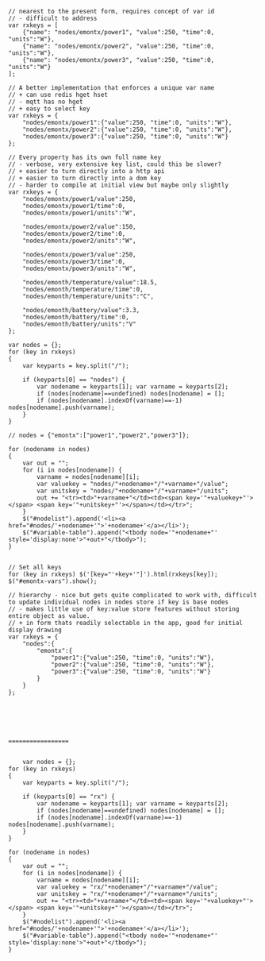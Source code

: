     // nearest to the present form, requires concept of var id
    // - difficult to address
    var rxkeys = [
        {"name": "nodes/emontx/power1", "value":250, "time":0, "units":"W"},
        {"name": "nodes/emontx/power2", "value":250, "time":0, "units":"W"},
        {"name": "nodes/emontx/power3", "value":250, "time":0, "units":"W"}
    ];
    
    // A better implementation that enforces a unique var name
    // + can use redis hget hset
    // - mqtt has no hget
    // + easy to select key
    var rxkeys = {
        "nodes/emontx/power1":{"value":250, "time":0, "units":"W"},
        "nodes/emontx/power2":{"value":250, "time":0, "units":"W"},
        "nodes/emontx/power3":{"value":250, "time":0, "units":"W"}
    };
    
    // Every property has its own full name key
    // - verbose, very extensive key list, could this be slower?
    // + easier to turn directly into a http api
    // + easier to turn directly into a dom key
    // - harder to compile at initial view but maybe only slightly
    var rxkeys = {
        "nodes/emontx/power1/value":250,
        "nodes/emontx/power1/time":0,
        "nodes/emontx/power1/units":"W",
        
        "nodes/emontx/power2/value":150,
        "nodes/emontx/power2/time":0,
        "nodes/emontx/power2/units":"W",
        
        "nodes/emontx/power3/value":250,
        "nodes/emontx/power3/time":0,
        "nodes/emontx/power3/units":"W",
        
        "nodes/emonth/temperature/value":18.5,
        "nodes/emonth/temperature/time":0,
        "nodes/emonth/temperature/units":"C",
        
        "nodes/emonth/battery/value":3.3,
        "nodes/emonth/battery/time":0,
        "nodes/emonth/battery/units":"V"
    };
    
    var nodes = {};
    for (key in rxkeys)
    {
        var keyparts = key.split("/");
        
        if (keyparts[0] == "nodes") {
            var nodename = keyparts[1]; var varname = keyparts[2];
            if (nodes[nodename]==undefined) nodes[nodename] = [];  
            if (nodes[nodename].indexOf(varname)==-1) nodes[nodename].push(varname);  
        }
    }
    
    // nodes = {"emontx":["power1","power2","power3"]};
    
    for (nodename in nodes)
    {
        var out = "";
        for (i in nodes[nodename]) {
            varname = nodes[nodename][i];
            var valuekey = "nodes/"+nodename+"/"+varname+"/value";
            var unitskey = "nodes/"+nodename+"/"+varname+"/units";
            out += "<tr><td>"+varname+"</td><td><span key='"+valuekey+"'></span> <span key='"+unitskey+"'></span></td></tr>";
        }
        $("#nodelist").append('<li><a href="#nodes/'+nodename+'">'+nodename+'</a></li>');
        $("#variable-table").append("<tbody node='"+nodename+"' style='display:none'>"+out+"</tbody>");
    }
    
    
    // Set all keys
    for (key in rxkeys) $('[key="'+key+'"]').html(rxkeys[key]);
    $("#emontx-vars").show();
    
    // hierarchy - nice but gets quite complicated to work with, difficult to update individual nodes in nodes store if key is base nodes
    // - makes little use of key:value store features without storing entire object as value.
    // + in form thats readily selectable in the app, good for initial display drawing
    var rxkeys = {
        "nodes":{
            "emontx":{
                "power1":{"value":250, "time":0, "units":"W"},
                "power2":{"value":250, "time":0, "units":"W"},
                "power3":{"value":250, "time":0, "units":"W"}
            }
        }
    };
    
    
    
    
    
    
    =================
    
    
        var nodes = {};
    for (key in rxkeys)
    {
        var keyparts = key.split("/");
        
        if (keyparts[0] == "rx") {
            var nodename = keyparts[1]; var varname = keyparts[2];
            if (nodes[nodename]==undefined) nodes[nodename] = [];  
            if (nodes[nodename].indexOf(varname)==-1) nodes[nodename].push(varname);  
        }
    }
    
    for (nodename in nodes)
    {
        var out = "";
        for (i in nodes[nodename]) {
            varname = nodes[nodename][i];
            var valuekey = "rx/"+nodename+"/"+varname+"/value";
            var unitskey = "rx/"+nodename+"/"+varname+"/units";
            out += "<tr><td>"+varname+"</td><td><span key='"+valuekey+"'></span> <span key='"+unitskey+"'></span></td></tr>";
        }
        $("#nodelist").append('<li><a href="#nodes/'+nodename+'">'+nodename+'</a></li>');
        $("#variable-table").append("<tbody node='"+nodename+"' style='display:none'>"+out+"</tbody>");
    }
